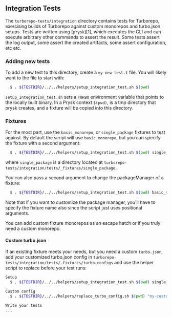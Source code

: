 ## Integration Tests

The `turborepo-tests/integration` directory contains tests for Turborepo, exercising builds of
Turborepo against custom monorepos and turbo.json setups. Tests are written using [`prysk`][1],
which executes the CLI and can execute arbitrary other commands to assert the result. Some tests
assert the log output, some assert the created artifacts, some assert configuration, etc etc.

### Adding new tests

To add a new test to this directory, create a `my-new-test.t` file. You will likely want to
the file to start with:

```bash
  $ . ${TESTDIR}/../../helpers/setup_integration_test.sh $(pwd)
```

`setup_integration_test.sh` sets a `TURBO` environment variable that points to the locally built binary.
In a Prysk context `$(pwd)`, is a tmp directory that prysk creates, and a fixture will be copied
into this directory.

### Fixtures

For the most part, use the `basic_monorepo`, or `single_package` fixtures to test against.
By default the script will use `basic_monorepo`, but you can specify the fixture with a second
argument:

```bash
  $ . ${TESTDIR}/../../helpers/setup_integration_test.sh $(pwd) single_package
```

where `single_package` is a directory located at `turborepo-tests/integration/tests/_fixtures/single_package`.

You can also pass a second argument to change the packageManager of a fixture:

```bash
  $ . ${TESTDIR}/../../helpers/setup_integration_test.sh $(pwd) basic_monorepo "yarn@1.22.17"
```

Note that if you want to customize the package manager, you'll have to specify the fixture name
also since the script just uses positional arguments.

You can add custom fixture monorepos as an escape hatch or if you truly need a custom monorepo.

#### Custom turbo.json

If an existing fixture meets your needs, but you need a custom `turbo.json`, add your customized
turbo.json config in `turborepo-tests/integration/tests/_fixtures/turbo-configs` and use the helper
script to replace before your test runs:

```bash
Setup
  $ . ${TESTDIR}/../../helpers/setup_integration_test.sh $(pwd) single_package

Custom config
  $ . ${TESTDIR}/../../helpers/replace_turbo_config.sh $(pwd) "my-custom-config.json"

Write your tests
...
```

